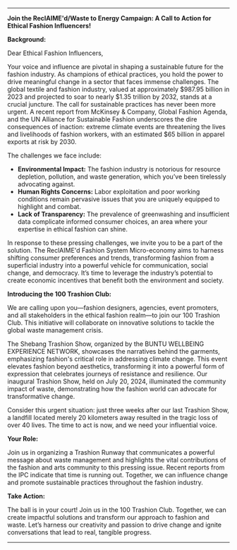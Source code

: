 ---

**Join the ReclAIME'd/Waste to Energy Campaign: A Call to Action for Ethical Fashion Influencers!**

**Background:**

Dear Ethical Fashion Influencers,

Your voice and influence are pivotal in shaping a sustainable future for the fashion industry. As champions of ethical practices, you hold the power to drive meaningful change in a sector that faces immense challenges. The global textile and fashion industry, valued at approximately $987.95 billion in 2023 and projected to soar to nearly $1.35 trillion by 2032, stands at a crucial juncture. The call for sustainable practices has never been more urgent. A recent report from McKinsey & Company, Global Fashion Agenda, and the UN Alliance for Sustainable Fashion underscores the dire consequences of inaction: extreme climate events are threatening the lives and livelihoods of fashion workers, with an estimated $65 billion in apparel exports at risk by 2030.

The challenges we face include:

- **Environmental Impact:** The fashion industry is notorious for resource depletion, pollution, and waste generation, which you’ve been tirelessly advocating against.
- **Human Rights Concerns:** Labor exploitation and poor working conditions remain pervasive issues that you are uniquely equipped to highlight and combat.
- **Lack of Transparency:** The prevalence of greenwashing and insufficient data complicate informed consumer choices, an area where your expertise in ethical fashion can shine.

In response to these pressing challenges, we invite you to be a part of the solution. The ReclAIME'd Fashion System Micro-economy aims to harness shifting consumer preferences and trends, transforming fashion from a superficial industry into a powerful vehicle for communication, social change, and democracy. It’s time to leverage the industry’s potential to create economic incentives that benefit both the environment and society.

**Introducing the 100 Trashion Club:**

We are calling upon you—fashion designers, agencies, event promoters, and all stakeholders in the ethical fashion realm—to join our 100 Trashion Club. This initiative will collaborate on innovative solutions to tackle the global waste management crisis.

The Shebang Trashion Show, organized by the BUNTU WELLBEING EXPERIENCE NETWORK, showcases the narratives behind the garments, emphasizing fashion's critical role in addressing climate change. This event elevates fashion beyond aesthetics, transforming it into a powerful form of expression that celebrates journeys of resistance and resilience. Our inaugural Trashion Show, held on July 20, 2024, illuminated the community impact of waste, demonstrating how the fashion world can advocate for transformative change.

Consider this urgent situation: just three weeks after our last Trashion Show, a landfill located merely 20 kilometers away resulted in the tragic loss of over 40 lives. The time to act is now, and we need your influential voice.

**Your Role:**

Join us in organizing a Trashion Runway that communicates a powerful message about waste management and highlights the vital contributions of the fashion and arts community to this pressing issue. Recent reports from the IPC indicate that time is running out. Together, we can influence change and promote sustainable practices throughout the fashion industry.

**Take Action:**

The ball is in your court! Join us in the 100 Trashion Club. Together, we can create impactful solutions and transform our approach to fashion and waste. Let’s harness our creativity and passion to drive change and ignite conversations that lead to real, tangible progress.

---